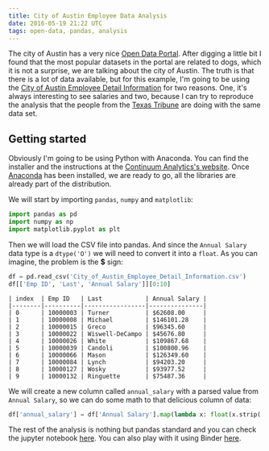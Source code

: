 ```yaml
---
title: City of Austin Employee Data Analysis
date: 2016-05-19 21:22 UTC
tags: open-data, pandas, analysis
---
```


The city of Austin has a very nice [Open Data Portal](https://data.austintexas.gov/).
After digging a little bit I found that the most popular datasets in the portal
are related to dogs, which it is not a surprise, we are talking about the city of Austin.
The truth is that there is a lot of data available, but for this example, I'm going
to be using the [City of Austin Employee Detail Information](https://data.austintexas.gov/Business/City-of-Austin-Employee-Detail-Information/853s-zeff)
for two reasons. One, it's always interesting to see salaries and two, because I can
try to reproduce the analysis that the people from the [Texas Tribune](https://salaries.texastribune.org/austin/)
are doing with the same data set.

## Getting started

Obviously I'm going to be using Python with Anaconda. You can find the installer
and the instructions at the [Continuum Analytics's website](https://www.continuum.io/downloads).
Once [Anaconda](https://www.continuum.io/downloads) has been installed, we are ready to go,
all the libraries are already part of the distribution.

We will start by importing `pandas`, `numpy` and `matplotlib`:

```python
import pandas as pd
import numpy as np
import matplotlib.pyplot as plt
```

Then we will load the CSV file into pandas. And since the `Annual Salary` data type is a `dtype('O')`
we will need to convert it into a `float`. As you can imagine, the problem is the **$** sign:

```python
df = pd.read_csv('City_of_Austin_Employee_Detail_Information.csv')
df[['Emp ID', 'Last', 'Annual Salary']][0:10]
```

```table
| index  | Emp ID   | Last            | Annual Salary |
|--------|----------|-----------------|---------------|
| 0      | 10000003 | Turner          | $62608.00     |
| 1      | 10000008 | Michael         | $146101.28    |
| 2      | 10000015 | Greco           | $96345.60     |
| 3      | 10000022 | Wiswell-DeCampo | $45676.80     |
| 4      | 10000026 | White           | $109867.68    |
| 5      | 10000039 | Candoli         | $100800.96    |
| 6      | 10000066 | Mason           | $126349.60    |
| 7      | 10000084 | Lynch           | $94203.20     |
| 8      | 10000127 | Wosky           | $93977.52     |
| 9      | 10000132 | Ringuette       | $75487.36     |
```

We will create a new column called `annual_salary` with a parsed value from `Annual Salary`, so we can
do some math to that delicious column of data:

```python
df['annual_salary'] = df['Annual Salary'].map(lambda x: float(x.strip('$')))
```

The rest of the analysis is nothing but pandas standard and you can check the jupyter notebook [here](#notebook).
You can also play with it using Binder [here](#binder).
